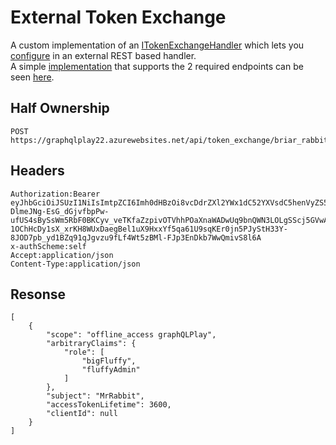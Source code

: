 # External Token Exchange  

A custom implementation of an [ITokenExchangeHandler](../src/TokenExchange.Contracts/ITokenExchangeHandler.cs) which lets you [configure](../src/GraphQLPlayTokenExchangeOnlyApp/appsettings.Development.TokenExchange.json) in an external REST based handler.  
A simple [implementation](../src/BriarRabbitTokenExchange) that supports the 2 required endpoints can be seen [here](../src/BriarRabbitTokenExchange).  


## Half Ownership
```
POST
https://graphqlplay22.azurewebsites.net/api/token_exchange/briar_rabbit/half_ownership
```
## Headers
```
Authorization:Bearer eyJhbGciOiJSUzI1NiIsImtpZCI6Imh0dHBzOi8vcDdrZXl2YWx1dC52YXVsdC5henVyZS5uZXQva2V5cy9QN0lkZW50aXR5U2VydmVyNFNlbGZTaWduZWQvZjdkODdhNDY3MDhjNGYzZDhkZmU2MTFlOTczNzQ1YzMiLCJ0eXAiOiJKV1QifQ.eyJuYmYiOjE1NTU2NTExMDcsImV4cCI6MTU1NTY1NDcwNywiaXNzIjoiaHR0cHM6Ly9ncmFwaHFscGxheTIyLmF6dXJld2Vic2l0ZXMubmV0IiwiYXVkIjpbImh0dHBzOi8vZ3JhcGhxbHBsYXkyMi5henVyZXdlYnNpdGVzLm5ldC9yZXNvdXJjZXMiLCIzUEFwaSJdLCJjbGllbnRfaWQiOiJiMmItY2xpZW50IiwiY2xpZW50X25hbWVzcGFjZSI6ImIyYi1vcmciLCJzY29wZSI6WyIzUEFwaSJdfQ.d_S_JP8hAF9JGtA08qW7VralJeTGc-DlmeJNg-EsG_dGjvfbpPw-ufUS4sBySsWm5RbF0BKCyv_veTKfaZzpivOTVhhPOaXnaWADwUq9bnQWN3LOLgSScj5GVwA6vy4d00p4vYqeaUw8uy59rc_Nk5ZZ4H55VH091dpKg1_zgzGELrzK8G2neACdeHt1wsp1MSUo1dk4crj0sTqdubx9Iseztv4_Zbw-1OChHcDy1sX_xrKH8WUxDaegBel1uX9HxxYf5qa61U9sqKEr0jn5PJyStH33Y-8JOD7pb_yd1BZq91qJgvzu9fLf4Wt5zBMl-FJp3EnDkb7WwQmivS8l6A
x-authScheme:self
Accept:application/json
Content-Type:application/json

```
## Resonse
```
[
    {
        "scope": "offline_access graphQLPlay",
        "arbitraryClaims": {
            "role": [
                "bigFluffy",
                "fluffyAdmin"
            ]
        },
        "subject": "MrRabbit",
        "accessTokenLifetime": 3600,
        "clientId": null
    }
]
```
